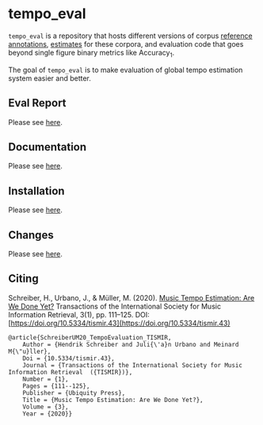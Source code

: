 tempo_eval
==========

`tempo_eval` is a repository that hosts different versions of corpus
[reference annotations](annotations/references), [estimates](annotations/estimates)
for these corpora, and evaluation code that goes beyond single figure
binary metrics like Accuracy<sub>1</sub>.

The goal of `tempo_eval` is to make evaluation of global tempo estimation system easier and better.

Eval Report
-----------

Please see [here](https://tempoeval.github.io/tempo_eval_report/index.html).


Documentation
-------------

Please see [here](https://tempoeval.github.io/tempo_eval/index.html).


Installation
------------

Please see [here](https://tempoeval.github.io/tempo_eval/install.html).


Changes
-------

Please see [here](https://tempoeval.github.io/tempo_eval/changes.html).


Citing
------

Schreiber, H., Urbano, J., & Müller, M. (2020).
[Music Tempo Estimation: Are We Done Yet?](https://transactions.ismir.net/articles/10.5334/tismir.43/galley/52/download/)
Transactions of the International Society for Music Information Retrieval, 3(1),
pp. 111–125. DOI: [https://doi.org/10.5334/tismir.43](https://doi.org/10.5334/tismir.43)  

```
@article{SchreiberUM20_TempoEvaluation_TISMIR,
	Author = {Hendrik Schreiber and Juli{\'a}n Urbano and Meinard M{\"u}ller},
	Doi = {10.5334/tismir.43},
	Journal = {Transactions of the International Society for Music Information Retrieval  ({TISMIR})},
	Number = {1},
	Pages = {111--125},
	Publisher = {Ubiquity Press},
	Title = {Music Tempo Estimation: Are We Done Yet?},
	Volume = {3},
	Year = {2020}}
```